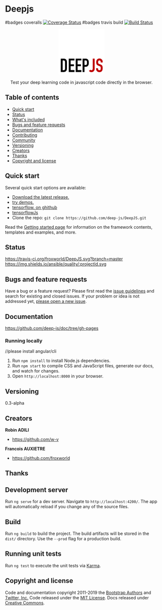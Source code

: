 
# Deepjs

#badges coveralls
[![Coverage Status](https://coveralls.io/repos/github/froxworld/DeepJS/badge.svg?branch=master)](https://coveralls.io/github/froxworld/DeepJS?branch=master)
#badges travis build
[![Build Status](https://travis-ci.com/deep-js/DeepJS.svg?branch=master)](https://travis-ci.com/deep-js/DeepJS)

 <p align="center">
  <a href="http://www.auxietre.com/">
    <img src="https://github.com/deep-js/DeepJS/blob/branch_francois/logo.png" alt="deepjs logo" width="150" height="150">
  </a>
</p>

<p align="center">
  Test your deep learning code in javascript code directly in the browser.
  <br>
</p>


## Table of contents

- [Quick start](#quick-start)
- [Status](#status)
- [What's included](#whats-included)
- [Bugs and feature requests](#bugs-and-feature-requests)
- [Documentation](#documentation)
- [Contributing](#contributing)
- [Community](#community)
- [Versioning](#versioning)
- [Creators](#creators)
- [Thanks](#thanks)
- [Copyright and license](#copyright-and-license)


## Quick start

Several quick start options are available:

- [Download the latest release.](https://github.com/deep-js/DEEPJS/archive/deepjsfun.zip)
- [try demos.](http://www.auxietre.com/)
- [tensorflow. on ghithub](https://github.com/tensorflow/tensorflow)
- [tensorflowJs](https://js.tensorflow.org/)
- Clone the repo: `git clone https://github.com/deep-js/DeepJS.git`

Read the [Getting started page](https://github.com/deep-js/DEEPJS/docs/introduction.html/) for information on the framework contents, templates and examples, and more.


## Status
https://travis-ci.org/froxworld/DeepJS.svg?branch=master
https://img.shields.io/ansible/quality/:projectId.svg



## Bugs and feature requests

Have a bug or a feature request? Please first read the [issue guidelines](https://github.com/twbs/bootstrap/blob/master/CONTRIBUTING.md#using-the-issue-tracker) and search for existing and closed issues. If your problem or idea is not addressed yet, [please open a new issue](https://github.com/twbs/bootstrap/issues/new).


## Documentation

https://github.com/deep-js/doc/tree/gh-pages


### Running locally

//please install angular/cli
1. Run `npm install` to install Node.js dependencies.
2. Run `npm start` to compile CSS and JavaScript files, generate our docs, and watch for changes.
4. Open `http://localhost:8000` in your browser.


## Versioning 

0.3-alpha

## Creators

**Robin ADILI**

- <https://github.com/w-v>

**Francois AUXIETRE**

- <https://github.com/froxworld>



## Thanks


## Development server

Run `ng serve` for a dev server. Navigate to `http://localhost:4200/`. The app will automatically reload if you change any of the source files.

## Build

Run `ng build` to build the project. The build artifacts will be stored in the `dist/` directory. Use the `--prod` flag for a production build.

## Running unit tests

Run `ng test` to execute the unit tests via [Karma](https://karma-runner.github.io).

## Copyright and license

Code and documentation copyright 2011-2019 the [Bootstrap Authors](https://github.com/twbs/bootstrap/graphs/contributors) and [Twitter, Inc.](https://twitter.com) Code released under the [MIT License](https://github.com/twbs/bootstrap/blob/master/LICENSE). Docs released under [Creative Commons](https://github.com/twbs/bootstrap/blob/master/docs/LICENSE).



